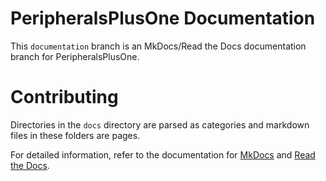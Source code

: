 # PeripheralsPlusOne Documentation

This `documentation` branch is an MkDocs/Read the Docs documentation branch for PeripheralsPlusOne. 

# Contributing

Directories in the `docs` directory are parsed as categories and markdown files in these folders are pages.

For detailed information, refer to the documentation for [MkDocs] and [Read the Docs].


[MkDocs]: https://mkdocs.readthedocs.io
[Read the Docs]: https://docs.readthedocs.io